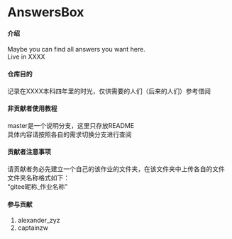 # AnswersBox

#### 介绍
Maybe you can find all answers you want here.<br>
Live in XXXX

#### 仓库目的
记录在XXXX本科四年里的时光，仅供需要的人们（后来的人们）参考借阅


#### 非贡献者使用教程

master是一个说明分支，这里只存放README<br>
具体内容请按照各自的需求切换分支进行查阅

#### 贡献者注意事项

请贡献者务必先建立一个自己的该作业的文件夹，在该文件夹中上传各自的文件<br>
文件夹名称格式如下：<br>
“gitee昵称_作业名称”

#### 参与贡献

1.  alexander_zyz<br>
2.  captainzw<br>